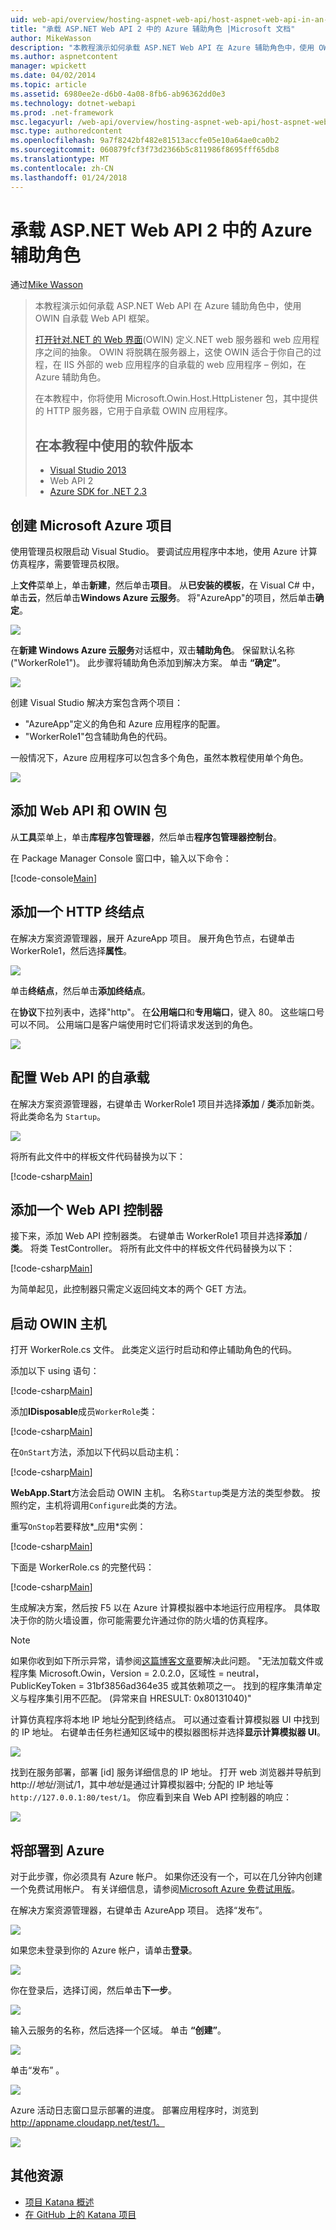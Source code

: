 ```yaml
---
uid: web-api/overview/hosting-aspnet-web-api/host-aspnet-web-api-in-an-azure-worker-role
title: "承载 ASP.NET Web API 2 中的 Azure 辅助角色 |Microsoft 文档"
author: MikeWasson
description: "本教程演示如何承载 ASP.NET Web API 在 Azure 辅助角色中，使用 OWIN 自承载 Web API 框架。 打开 Web 接口的.NET (OWIN) de..."
ms.author: aspnetcontent
manager: wpickett
ms.date: 04/02/2014
ms.topic: article
ms.assetid: 6980ee2e-d6b0-4a08-8fb6-ab96362dd0e3
ms.technology: dotnet-webapi
ms.prod: .net-framework
msc.legacyurl: /web-api/overview/hosting-aspnet-web-api/host-aspnet-web-api-in-an-azure-worker-role
msc.type: authoredcontent
ms.openlocfilehash: 9a7f8242bf482e81513accfe05e10a64ae0ca0b2
ms.sourcegitcommit: 060879fcf3f73d2366b5c811986f8695fff65db8
ms.translationtype: MT
ms.contentlocale: zh-CN
ms.lasthandoff: 01/24/2018
---
```

<a name="host-aspnet-web-api-2-in-an-azure-worker-role"></a>承载 ASP.NET Web API 2 中的 Azure 辅助角色
====================
通过[Mike Wasson](https://github.com/MikeWasson)

> 本教程演示如何承载 ASP.NET Web API 在 Azure 辅助角色中，使用 OWIN 自承载 Web API 框架。
> 
> [打开针对.NET 的 Web 界面](http://owin.org/)(OWIN) 定义.NET web 服务器和 web 应用程序之间的抽象。 OWIN 将脱耦在服务器上，这使 OWIN 适合于你自己的过程，在 IIS 外部的 web 应用程序的自承载的 web 应用程序 – 例如，在 Azure 辅助角色。
> 
> 在本教程中，你将使用 Microsoft.Owin.Host.HttpListener 包，其中提供的 HTTP 服务器，它用于自承载 OWIN 应用程序。
> 
> ## <a name="software-versions-used-in-the-tutorial"></a>在本教程中使用的软件版本
> 
> 
> - [Visual Studio 2013](https://www.microsoft.com/visualstudio/eng/2013-downloads)
> - Web API 2
> - [Azure SDK for .NET 2.3](https://azure.microsoft.com/downloads/)


## <a name="create-a-microsoft-azure-project"></a>创建 Microsoft Azure 项目

使用管理员权限启动 Visual Studio。 要调试应用程序中本地，使用 Azure 计算仿真程序，需要管理员权限。

上**文件**菜单上，单击**新建**，然后单击**项目**。 从**已安装的模板**，在 Visual C# 中，单击**云**，然后单击**Windows Azure 云服务**。 将"AzureApp"的项目，然后单击**确定**。

[![](host-aspnet-web-api-in-an-azure-worker-role/_static/image2.png)](host-aspnet-web-api-in-an-azure-worker-role/_static/image1.png)

在**新建 Windows Azure 云服务**对话框中，双击**辅助角色**。 保留默认名称 ("WorkerRole1")。 此步骤将辅助角色添加到解决方案。 单击 **“确定”**。

[![](host-aspnet-web-api-in-an-azure-worker-role/_static/image4.png)](host-aspnet-web-api-in-an-azure-worker-role/_static/image3.png)

创建 Visual Studio 解决方案包含两个项目：

- &quot;AzureApp&quot;定义的角色和 Azure 应用程序的配置。
- &quot;WorkerRole1&quot;包含辅助角色的代码。

一般情况下，Azure 应用程序可以包含多个角色，虽然本教程使用单个角色。

![](host-aspnet-web-api-in-an-azure-worker-role/_static/image5.png)

## <a name="add-the-web-api-and-owin-packages"></a>添加 Web API 和 OWIN 包

从**工具**菜单上，单击**库程序包管理器**，然后单击**程序包管理器控制台**。

在 Package Manager Console 窗口中，输入以下命令：

[!code-console[Main](host-aspnet-web-api-in-an-azure-worker-role/samples/sample1.cmd)]

## <a name="add-an-http-endpoint"></a>添加一个 HTTP 终结点

在解决方案资源管理器，展开 AzureApp 项目。 展开角色节点，右键单击 WorkerRole1，然后选择**属性**。

![](host-aspnet-web-api-in-an-azure-worker-role/_static/image6.png)

单击**终结点**，然后单击**添加终结点**。

在**协议**下拉列表中，选择"http"。 在**公用端口**和**专用端口**，键入 80。 这些端口号可以不同。 公用端口是客户端使用时它们将请求发送到的角色。

[![](host-aspnet-web-api-in-an-azure-worker-role/_static/image8.png)](host-aspnet-web-api-in-an-azure-worker-role/_static/image7.png)

## <a name="configure-web-api-for-self-host"></a>配置 Web API 的自承载

在解决方案资源管理器，右键单击 WorkerRole1 项目并选择**添加** / **类**添加新类。 将此类命名为 `Startup`。

![](host-aspnet-web-api-in-an-azure-worker-role/_static/image9.png)

将所有此文件中的样板文件代码替换为以下：

[!code-csharp[Main](host-aspnet-web-api-in-an-azure-worker-role/samples/sample2.cs)]

## <a name="add-a-web-api-controller"></a>添加一个 Web API 控制器

接下来，添加 Web API 控制器类。 右键单击 WorkerRole1 项目并选择**添加** / **类**。 将类 TestController。 将所有此文件中的样板文件代码替换为以下：

[!code-csharp[Main](host-aspnet-web-api-in-an-azure-worker-role/samples/sample3.cs)]

为简单起见，此控制器只需定义返回纯文本的两个 GET 方法。

## <a name="start-the-owin-host"></a>启动 OWIN 主机

打开 WorkerRole.cs 文件。 此类定义运行时启动和停止辅助角色的代码。

添加以下 using 语句：

[!code-csharp[Main](host-aspnet-web-api-in-an-azure-worker-role/samples/sample4.cs)]

添加**IDisposable**成员`WorkerRole`类：

[!code-csharp[Main](host-aspnet-web-api-in-an-azure-worker-role/samples/sample5.cs)]

在`OnStart`方法，添加以下代码以启动主机：

[!code-csharp[Main](host-aspnet-web-api-in-an-azure-worker-role/samples/sample6.cs?highlight=5)]

**WebApp.Start**方法会启动 OWIN 主机。 名称`Startup`类是方法的类型参数。 按照约定，主机将调用`Configure`此类的方法。

重写`OnStop`若要释放*\_应用*实例：

[!code-csharp[Main](host-aspnet-web-api-in-an-azure-worker-role/samples/sample7.cs)]

下面是 WorkerRole.cs 的完整代码：

[!code-csharp[Main](host-aspnet-web-api-in-an-azure-worker-role/samples/sample8.cs)]

生成解决方案，然后按 F5 以在 Azure 计算模拟器中本地运行应用程序。 具体取决于你的防火墙设置，你可能需要允许通过你的防火墙的仿真程序。

> [!NOTE]
> 如果你收到如下所示异常，请参阅[这篇博客文章](https://blogs.msdn.com/b/praburaj/archive/2013/11/20/fileloadexception-on-microsoft-owin-when-running-on-worker-role.aspx)要解决此问题。 "无法加载文件或程序集 Microsoft.Owin，Version = 2.0.2.0，区域性 = neutral，PublicKeyToken = 31bf3856ad364e35 或其依赖项之一。 找到的程序集清单定义与程序集引用不匹配。 (异常来自 HRESULT: 0x80131040)"


计算仿真程序将本地 IP 地址分配到终结点。 可以通过查看计算模拟器 UI 中找到的 IP 地址。 右键单击任务栏通知区域中的模拟器图标并选择**显示计算模拟器 UI**。

[![](host-aspnet-web-api-in-an-azure-worker-role/_static/image11.png)](host-aspnet-web-api-in-an-azure-worker-role/_static/image10.png)

找到在服务部署，部署 [id] 服务详细信息的 IP 地址。 打开 web 浏览器并导航到 http://*地址*/测试/1，其中*地址*是通过计算模拟器中; 分配的 IP 地址等`http://127.0.0.1:80/test/1`。 你应看到来自 Web API 控制器的响应：

![](host-aspnet-web-api-in-an-azure-worker-role/_static/image12.png)

## <a name="deploy-to-azure"></a>将部署到 Azure

对于此步骤，你必须具有 Azure 帐户。 如果你还没有一个，可以在几分钟内创建一个免费试用帐户。 有关详细信息，请参阅[Microsoft Azure 免费试用版](https://azure.microsoft.com/pricing/free-trial/?WT.mc_id=A261C142F)。

在解决方案资源管理器，右键单击 AzureApp 项目。 选择“发布”。

![](host-aspnet-web-api-in-an-azure-worker-role/_static/image13.png)

如果您未登录到你的 Azure 帐户，请单击**登录**。

[![](host-aspnet-web-api-in-an-azure-worker-role/_static/image15.png)](host-aspnet-web-api-in-an-azure-worker-role/_static/image14.png)

你在登录后，选择订阅，然后单击**下一步**。

[![](host-aspnet-web-api-in-an-azure-worker-role/_static/image17.png)](host-aspnet-web-api-in-an-azure-worker-role/_static/image16.png)

输入云服务的名称，然后选择一个区域。 单击 **“创建”**。

![](host-aspnet-web-api-in-an-azure-worker-role/_static/image18.png)

单击“发布” 。

[![](host-aspnet-web-api-in-an-azure-worker-role/_static/image20.png)](host-aspnet-web-api-in-an-azure-worker-role/_static/image19.png)

Azure 活动日志窗口显示部署的进度。 部署应用程序时，浏览到 http://appname.cloudapp.net/test/1。

![](host-aspnet-web-api-in-an-azure-worker-role/_static/image21.png)

## <a name="additional-resources"></a>其他资源

- [项目 Katana 概述](../../../aspnet/overview/owin-and-katana/an-overview-of-project-katana.md)
- [在 GitHub 上的 Katana 项目](https://github.com/aspnet/AspNetKatana)
